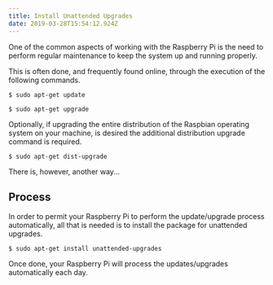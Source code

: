 ```yaml
---
title: Install Unattended Upgrades
date: 2019-03-28T15:54:12.924Z
---
```

One of the common aspects of working with the Raspberry Pi is the need to perform regular maintenance to keep the system up and running properly.

This is often done, and frequently found online, through the execution of the following commands.

```
$ sudo apt-get update
```

```
$ sudo apt-get upgrade
```

Optionally, if upgrading the entire distribution of the Raspbian operating system on your machine, is desired the additional distribution upgrade command is required.

```
$ sudo apt-get dist-upgrade
```

There is, however, another way...

## Process

In order to permit your Raspberry Pi to perform the update/upgrade process automatically, all that is needed is to install the package for unattended upgrades.

```
$ sudo apt-get install unattended-upgrades
```

Once done, your Raspberry Pi will process the updates/upgrades automatically each day.
